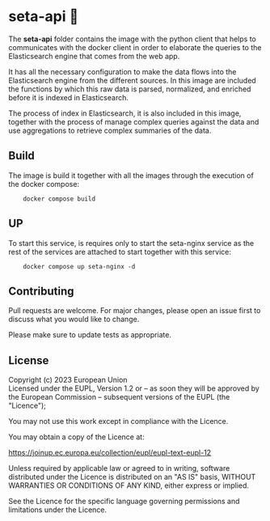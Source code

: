 # seta-api 📃

The **seta-api**  folder contains the image with the python client that helps to communicates with the docker client in order to elaborate the queries to the Elasticsearch engine that comes from the web app. 

It has all the necessary configuration to make the data flows into the Elasticsearch engine from the different sources. In this image are included the functions by which this raw data is parsed, normalized, and enriched before it is indexed in Elasticsearch. 

The process of index in Elasticsearch, it is also included in this image, together with the process of manage complex queries against the data and use aggregations to retrieve complex summaries of the data. 




## Build

The image is build it together with all the images through the execution of the docker compose:

```
    docker compose build
```

## UP
To start this service, is requires only to start the seta-nginx service as the rest of the services are attached to start together with this service:     

```
    docker compose up seta-nginx -d
```

## Contributing

Pull requests are welcome. For major changes, please open an issue first to discuss what you would like to change.

Please make sure to update tests as appropriate.

## License
Copyright (c) 2023 European Union      
Licensed under the EUPL, Version 1.2 or – as soon they will be approved by the European Commission – subsequent versions of the EUPL (the "Licence");     

You may not use this work except in compliance with the Licence.      


You may obtain a copy of the Licence at:      


https://joinup.ec.europa.eu/collection/eupl/eupl-text-eupl-12       
 
Unless required by applicable law or agreed to in writing, software distributed under the Licence is distributed on an "AS IS" basis, WITHOUT WARRANTIES OR CONDITIONS OF ANY KIND, either express or implied.             
 
See the Licence for the specific language governing permissions and limitations under the Licence.